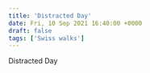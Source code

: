 ```yaml
---
title: 'Distracted Day'
date: Fri, 10 Sep 2021 16:40:00 +0000
draft: false
tags: ['Swiss walks']
---
```


Distracted Day